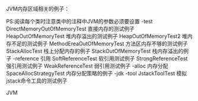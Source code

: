 

JVM内存区域相关的例子：

PS:阅读每个类时注意类中的注释中JVM的参数必须要设置
-test
    DirectMemoryOutOfMemoryTest 直接内存的测试例子
    HeapOutOfMemoryTest 堆内存溢出的测试例子
    HeapOutOfMemoryTest2    堆内存不足的测试例子
    MethodEreaOutOfMemoryTest   方法区内存不够的测试例子
    StackAllocTest  栈上分配内存的例子
    StackOutOfMemoryTest    栈内存溢出的例子
    -reference  引用
        SoftReferenceTest 软引用测试例子
        StrongReferenceTest 强引用测试例子
        WeakReferenceTest   弱引用测试例子
    -alloc  内存分配
        SpaceAllocStrategyTest 内存分配策略的例子
    -jdk
        -tool
            JstackToolTest 模拟jstack命令工具的测试例子

JVM